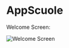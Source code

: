 # AppScuole

Welcome Screen: 

![Welcome Screen](https://github.com/Dvd96/AppScuole/blob/main/Img/welcome.png=300x300)
